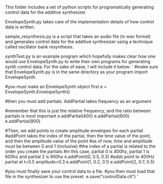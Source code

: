 This folder includes a set of python scripts for programatically generating control data for the additive synthesizer.

EnvelopeSynth.py takes care of the implementation details of how control data is written.

sample_resynthesis.py is a script that takes an audio file (in wav format) and generates control data for the additive synthesizer using a technique called oscillator bank resynthesis.

synthTest.py is an example program which hopefully makes clear how one would use EnvelopeSynth.py to write their own programs for generating synth control data. For the sake of ease, I will include it below:
'
#make sure that EnvelopeSynth.py is in the same directory as your program
import EnvelopeSynth

#you must make an EnvelopeSynth object first
e = EnvelopeSynth.EnvelopeSynth()

#then you must add partials. AddPartial takes frequency as an argument

#remember that this is just the relative frequency, and the ratio between partials is most important
e.addPartial(400)
e.addPartial(600)
e.addPartial(900)

#Then, we add points to create amplitude envelopes for each partial
#addPoint takes the index of the partial, then the time value of the point, and then the amplitude value of the point
#as of now, time and amplitude must be between 0 and 1 (inclusive)
#the index of a partial is related to the order you create the partials
#in this case, partial 0 is 400hz, partial 1 is 600hz and partial 2 is 900hz
e.addPoint(0, 0.5, 0.3) #adds point to 400Hz partial at t=0.5 amplitude=0.3
e.addPoint(1, 0.2, 0.1)
e.addPoint(2, 0.7, 0.5)

#you must finally save your control data to a file.
#you then must load that file in the synthesizer to use the preset.
e.save("controlData.ctl")
'

